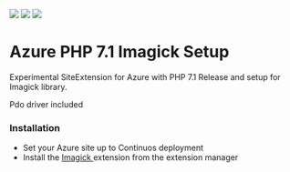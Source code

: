 ![](https://img.shields.io/badge/platform-Azure-00abec.svg?style=flat-square)
![](https://img.shields.io/badge/PHP-7.1-4F5B93.svg?style=flat-square)
![](https://img.shields.io/badge/license-MIT-blue.svg?style=flat-square)

# Azure PHP 7.1 Imagick Setup

Experimental SiteExtension for Azure with PHP 7.1 Release and setup for Imagick library.

Pdo driver included



### Installation

* Set your Azure site up to Continuos deployment
* Install the [Imagick ](https://www.siteextensions.net/packages/PHP7.1x64LaravelWithImagick/) extension from the extension manager
